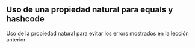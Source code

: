 ## Uso de una propiedad natural para equals y hashcode

Uso de la propiedad natural para evitar los errors mostrados en la lección anterior